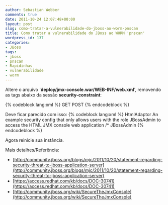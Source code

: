 ```yaml
---
author: Sebastian Webber
comments: true
date: 2011-10-24 12:07:48+00:00
layout: post
slug: como-tratar-a-vulnerabilidade-do-jboss-ao-worm-pnscan
title: Como tratar a vulnerabilidade do JBoss ao WORM 'pnscan'
wordpress_id: 137
categories:
- JBoss
tags:
- jboss
- pnscan
- Rapidinhas
- vulnerabilidade
- worm
---
```


Altere o arquivo '**deploy/jmx-console.war/WEB-INF/web.xml**', removendo as tags abaixo da sessão **security-constraint**:

{% codeblock lang:xml %}
<http-method>GET</http-method>
<http-method>POST</http-method>
{% endcodeblock %}

Deve ficar parecido com isso:
{% codeblock lang:xml %}
<security-constraint>
  <web-resource-collection>
    <web-resource-name>HtmlAdaptor</web-resource-name>
    <description>
       An example security config that only allows users with the role
       JBossAdmin to access the HTML JMX console web application
    </description>
    <url-pattern>/*</url-pattern>
  </web-resource-collection>
  <auth-constraint>
    <role-name>JBossAdmin</role-name>
  </auth-constraint>
</security-constraint>
{% endcodeblock %}

Agora reinicie sua instância.

Mais detalhes/Referência:

  * [http://community.jboss.org/blogs/mjc/2011/10/20/statement-regarding-security-threat-to-jboss-application-server](http://community.jboss.org/blogs/mjc/2011/10/20/statement-regarding-security-threat-to-jboss-application-server)
  * [https://access.redhat.com/kb/docs/DOC-30741](https://access.redhat.com/kb/docs/DOC-30741)
  * [http://community.jboss.org/wiki/SecureTheJmxConsole](http://community.jboss.org/wiki/SecureTheJmxConsole)


